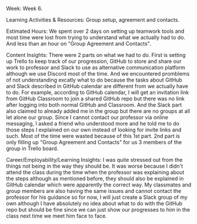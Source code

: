 Week: Week 6.

Learning Activities & Resources: Group setup, agreement and contacts.

Estimated Hours: We spent over 2 days on setting up teamwork tools and most time were lost from trying to understand what we actually had to do. And less than an hour on "Group Agreement and Contacts".

Content Insights: There were 2 parts on what we had to do. First is setting up Trello to keep track of our progression, GitHub to store and share our work to professor and Slack to use as alternative communication platform although we use Discord most of the time. And we encountered promblems of not understanding excatly what to do because the tasks about GitHub and Slack described in GitHub calendar are different from we actually have to do. For example, according to GitHub calendar, I will get an invitation link from GitHub Classroom to join a shared GitHub repo but there was no link after logging into both normal GitHub and Classroom. And the Slack part also claimed to already added me in the group but there are no groups at all let alone our group. Since I cannot contact our professor via online messaging, I asked a friend who understood more and he told me to do those steps I explained on our own instead of looking for invite links and such. Most of the time were wasted because of this 1st part. 2nd part is only filling up "Group Agreement and Contacts" for us 3 members of the group in Trello board.


Career/Employability/Learning Insights: I was quite stressed out from the things not being in the way they should be. It was worse because I didn't attend the class during the time when the professor was explaining about the steps although as mentioned before, they should also be explained in GitHub calendar which were apparently the correct way. My classmates and group members are also having the same issues and cannot contact the professor for his guidance so for now, I will just create a Slack group of my own although I have absolutely no idea about what to do with the GitHub repo but should be fine since we can just show our progresses to him in the class next time we meet him face to face.
